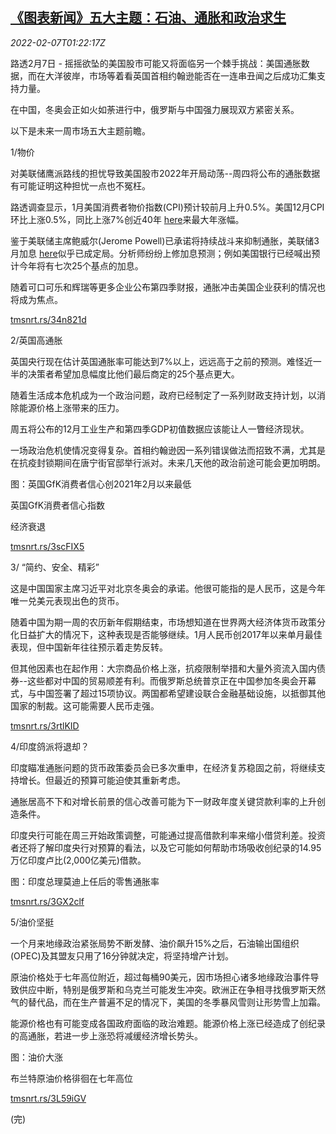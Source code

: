 <!--1644197463000-->
[《图表新闻》五大主题：石油、通胀和政治求生](https://cn.reuters.com/article/graphic-market-themes-oil-inflation-0207-idCNKBS2KC02P)
------

<div><i>2022-02-07T01:22:17Z</i></div><p>路透2月7日 - 摇摇欲坠的美国股市可能又将面临另一个棘手挑战：美国通胀数据，而在大洋彼岸，市场等着看英国首相约翰逊能否在一连串丑闻之后成功汇集支持力量。</p><p>在中国，冬奥会正如火如荼进行中，俄罗斯与中国强力展现双方紧密关系。</p><p>以下是未来一周市场五大主题前瞻。</p><p>1/物价</p><p>对美联储鹰派路线的担忧导致美国股市2022年开局动荡--周四将公布的通胀数据有可能证明这种担忧一点也不冤枉。</p><p>路透调查显示，1月美国消费者物价指数(CPI)预计较前月上升0.5%。美国12月CPI环比上涨0.5%，同比上涨7%创近40年 <a href="https://www.reuters.com/world/us/us-consumer-prices-increase-strongly-december-2022-01-12">here</a>来最大年涨幅。</p><p>鉴于美联储主席鲍威尔(Jerome Powell)已承诺将持续战斗来抑制通胀，美联储3月加息 <a href="https://www.reuters.com/business/inflation-expectations-stable-faster-price-rises-may-be-easing-fed-data-2022-01-31">here</a>似乎已成定局。分析师纷纷上修加息预测；例如美国银行已经喊出预计今年将有七次25个基点的加息。</p><p>随着可口可乐和辉瑞等更多企业公布第四季财报，通胀冲击美国企业获利的情况也将成为焦点。</p><p><a href="https://tmsnrt.rs/34n821d">tmsnrt.rs/34n821d</a></p><p>2/英国高通胀</p><p>英国央行现在估计英国通胀率可能达到7%以上，远远高于之前的预测。难怪近一半的决策者希望加息幅度比他们最后商定的25个基点更大。</p><p>随着生活成本危机成为一个政治问题，政府已经制定了一系列财政支持计划，以消除能源价格上涨带来的压力。</p><p>周五将公布的12月工业生产和第四季GDP初值数据应该能让人一瞥经济现状。</p><p>一场政治危机使情况变得复杂。首相约翰逊因一系列错误做法而招致不满，尤其是在抗疫封锁期间在唐宁街官邸举行派对。未来几天他的政治前途可能会更加明朗。</p><p>图：英国GfK消费者信心创2021年2月以来最低</p><p>英国GfK消费者信心指数</p><p>经济衰退</p><p><a href="https://tmsnrt.rs/3scFIX5">tmsnrt.rs/3scFIX5</a></p><p>3/ “简约、安全、精彩”</p><p>这是中国国家主席习近平对北京冬奥会的承诺。他很可能指的是人民币，这是今年唯一兑美元表现出色的货币。</p><p>随着中国为期一周的农历新年假期结束，市场想知道在世界两大经济体货币政策分化日益扩大的情况下，这种表现是否能够继续。1月人民币创2017年以来单月最佳表现，但中国新年往往预示着走势反转。</p><p>但其他因素也在起作用：大宗商品价格上涨，抗疫限制举措和大量外资流入国内债券--这些都对中国的贸易顺差有利。而俄罗斯总统普京正在中国参加冬奥会开幕式，与中国签署了超过15项协议。两国都希望建设联合金融基础设施，以抵御其他国家的制裁。这可能需要人民币走强。</p><p><a href="https://tmsnrt.rs/3rtlKID">tmsnrt.rs/3rtlKID</a></p><p>4/印度鸽派将退却？</p><p>印度瞄准通胀问题的货币政策委员会已多次重申，在经济复苏稳固之前，将继续支持增长。但最近的预算可能迫使其重新考虑。</p><p>通胀居高不下和对增长前景的信心改善可能为下一财政年度关键贷款利率的上升创造条件。</p><p>印度央行可能在周三开始政策调整，可能通过提高借款利率来缩小借贷利差。投资者还将了解印度央行对预算的看法，以及它可能如何帮助市场吸收创纪录的14.95万亿印度卢比(2,000亿美元)借款。</p><p>图：印度总理莫迪上任后的零售通胀率</p><p><a href="https://tmsnrt.rs/3GX2clf">tmsnrt.rs/3GX2clf</a></p><p>5/油价坚挺</p><p>一个月来地缘政治紧张局势不断发酵、油价飙升15%之后，石油输出国组织(OPEC)及其盟友只用了16分钟就决定，将坚持增产计划。</p><p>原油价格处于七年高位附近，超过每桶90美元，因市场担心诸多地缘政治事件导致供应中断，特别是俄罗斯和乌克兰可能发生冲突。欧洲正在争相寻找俄罗斯天然气的替代品，而在生产普遍不足的情况下，美国的冬季暴风雪则让形势雪上加霜。</p><p>能源价格也有可能变成各国政府面临的政治难题。能源价格上涨已经造成了创纪录的高通胀，若进一步上涨恐将减缓经济增长势头。</p><p>图：油价大涨</p><p>布兰特原油价格徘徊在七年高位</p><p><a href="https://tmsnrt.rs/3L59iGV">tmsnrt.rs/3L59iGV</a></p><p>(完)</p>
